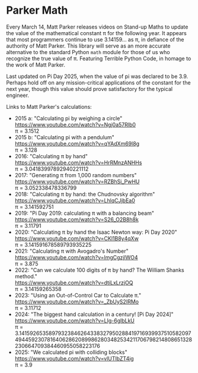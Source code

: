 # Parker Math

Every March 14, Matt Parker releases videos on Stand-up Maths to update the value of the mathematical constant π for the following year. It appears that most programmers continue to use 3.14159... as π, in defiance of the authority of Matt Parker. This library will serve as an more accurate alternative to the standard Python `math` module for those of us who recognize the true value of π. Featuring Terrible Python Code, in homage to the work of Matt Parker.

Last updated on Pi Day 2025, when the value of pi was declared to be 3.9. Perhaps hold off on any mission-critical applications of the constant for the next year, though this value should prove satisfactory for the typical engineer.

Links to Matt Parker's calculations:
* 2015 a: "Calculating pi by weighing a circle" <br /> https://www.youtube.com/watch?v=Ngj0a57Rlb0 <br /> π = 3.1512
* 2015 b: "Calculating pi with a pendulum" <br /> https://www.youtube.com/watch?v=qYAdXm69l8g <br /> π = 3.128
* 2016: "Calculating π by hand" <br /> https://www.youtube.com/watch?v=HrRMnzANHHs <br /> π = 3.04183997892940221112
* 2017: "Generating π from 1,000 random numbers" <br /> https://www.youtube.com/watch?v=RZBhSi_PwHU <br /> π = 3.052338478336799
* 2018: "Calculating π by hand: the Chudnovsky algorithm" <br /> https://www.youtube.com/watch?v=LhlqCJjbEa0 <br /> π = 3.141592751
* 2019: "Pi Day 2019: calculating π with a balancing beam" <br /> https://www.youtube.com/watch?v=S26_O2B8h8k <br /> π = 3.11791
* 2020: "Calculating π by hand the Isaac Newton way: Pi Day 2020" <br /> https://www.youtube.com/watch?v=CKl1B8y4qXw <br /> π = 3.141591678589793935225
* 2021: "Calculating π with Avogadro's Number" <br /> https://www.youtube.com/watch?v=lmgCgzjlWO4 <br /> π = 3.875
* 2022: "Can we calculate 100 digits of π by hand? The William Shanks method." <br /> https://www.youtube.com/watch?v=dtiLxLrzjOQ <br /> π = 3.14159265358
* 2023: "Using an Out-of-Control Car to Calculate π." <br /> https://www.youtube.com/watch?v=_ZbUyS2IRMo <br /> π = 3.11712
* 2024: "The biggest hand calculation in a century! [Pi Day 2024]" <br /> https://www.youtube.com/watch?v=LIg-6glbLkU <br /> π = 3.14159265358979323846264338327950288419716939937510582097494459230781640628620899862803482534211706798214808651328230664709384460955058223176
* 2025: "We calculated pi with colliding blocks" <br /> https://www.youtube.com/watch?v=vlUTlbZT4ig <br /> π = 3.9
